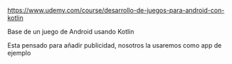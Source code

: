 https://www.udemy.com/course/desarrollo-de-juegos-para-android-con-kotlin

Base de un juego de Android usando Kotlin

Esta pensado para añadir publicidad, nosotros la usaremos como app de ejemplo
